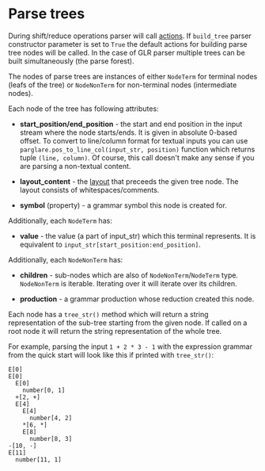 # Parse trees

During shift/reduce operations parser will call [actions](./actions.md). If
`build_tree` parser constructor parameter is set to `True` the default actions
for building parse tree nodes will be called. In the case of GLR parser multiple
trees can be built simultaneously (the parse forest).

The nodes of parse trees are instances of either `NodeTerm` for terminal nodes
(leafs of the tree) or `NodeNonTerm` for non-terminal nodes (intermediate
nodes).


Each node of the tree has following attributes:

- **start_position/end_position** - the start and end position in the input
  stream where the node starts/ends. It is given in absolute 0-based offset. To
  convert to line/column format for textual inputs you can use
  `parglare.pos_to_line_col(input_str, position)` function which returns tuple
  `(line, column)`. Of course, this call doesn't make any sense if you are
  parsing a non-textual content.

- **layout_content** -
  the
  [layout](./grammar_language.md#handling-whitespaces-and-comments-in-your-language) that
  preceeds the given tree node. The layout consists of whitespaces/comments.

- **symbol** (property) - a grammar symbol this node is created for.


Additionally, each `NodeTerm` has:

- **value** - the value (a part of input_str) which this terminal represents. It
  is equivalent to `input_str[start_position:end_position]`.

Additionally, each `NodeNonTerm` has:

- **children** - sub-nodes which are also of `NodeNonTerm`/`NodeTerm` type.
  `NodeNonTerm` is iterable. Iterating over it will iterate over its children.

- **production** - a grammar production whose reduction created this node.

Each node has a `tree_str()` method which will return a string representation of
the sub-tree starting from the given node. If called on a root node it will
return the string representation of the whole tree.

For example, parsing the input `1 + 2 * 3 - 1` with the expression grammar from
the quick start will look like this if printed
with `tree_str()`:

    E[0]
    E[0]
      E[0]
        number[0, 1]
      +[2, +]
      E[4]
        E[4]
          number[4, 2]
        *[6, *]
        E[8]
          number[8, 3]
    -[10, -]
    E[11]
      number[11, 1]
